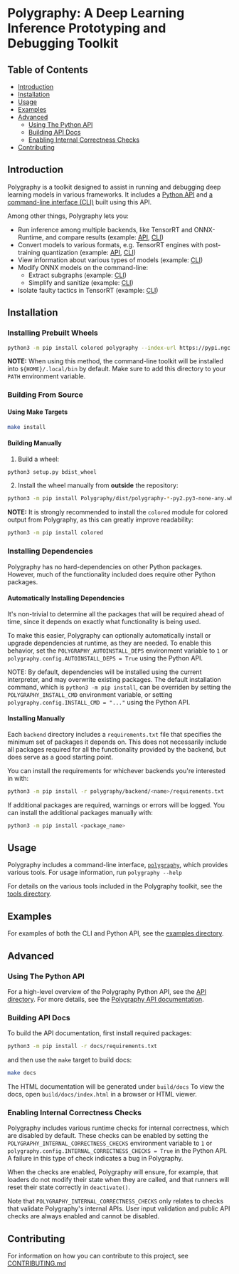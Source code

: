 # Polygraphy: A Deep Learning Inference Prototyping and Debugging Toolkit


## Table of Contents

- [Introduction](#introduction)
- [Installation](#installation)
- [Usage](#usage)
- [Examples](#examples)
- [Advanced](#advanced)
    - [Using The Python API](#using-the-python-api)
    - [Building API Docs](#building-api-docs)
    - [Enabling Internal Correctness Checks](#enabling-internal-correctness-checks)
- [Contributing](#contributing)


## Introduction

Polygraphy is a toolkit designed to assist in running and debugging deep learning models
in various frameworks. It includes a [Python API](./polygraphy) and
[a command-line interface (CLI)](./polygraphy/tools) built using this API.

Among other things, Polygraphy lets you:

- Run inference among multiple backends, like TensorRT and ONNX-Runtime, and compare results
    (example: [API](examples/api/01_comparing_frameworks/), [CLI](examples/cli/run/01_comparing_frameworks/))
- Convert models to various formats, e.g. TensorRT engines with post-training quantization
    (example: [API](examples/api/04_int8_calibration_in_tensorrt/), [CLI](examples/cli/convert/01_int8_calibration_in_tensorrt/))
- View information about various types of models
    (example: [CLI](examples/cli/inspect/))
- Modify ONNX models on the command-line:
    - Extract subgraphs (example: [CLI](examples/cli/surgeon/01_isolating_subgraphs/))
    - Simplify and sanitize (example: [CLI](examples/cli/surgeon/02_folding_constants/))
- Isolate faulty tactics in TensorRT
    (example: [CLI](examples/cli/debug/01_debugging_flaky_trt_tactics/))


## Installation


### Installing Prebuilt Wheels

```bash
python3 -m pip install colored polygraphy --index-url https://pypi.ngc.nvidia.com
```

**NOTE:** When using this method, the command-line toolkit will be installed into `${HOME}/.local/bin` by default.
Make sure to add this directory to your `PATH` environment variable.


### Building From Source

#### Using Make Targets

```bash
make install
```

#### Building Manually

1. Build a wheel:

```bash
python3 setup.py bdist_wheel
```

2. Install the wheel manually from **outside** the repository:

```bash
python3 -m pip install Polygraphy/dist/polygraphy-*-py2.py3-none-any.whl
```

**NOTE:** It is strongly recommended to install the `colored` module for colored output
from Polygraphy, as this can greatly improve readability:
```bash
python3 -m pip install colored
```


### Installing Dependencies

Polygraphy has no hard-dependencies on other Python packages. However, much of the functionality included
does require other Python packages.

#### Automatically Installing Dependencies

It's non-trivial to determine all the packages that will be required ahead of time,
since it depends on exactly what functionality is being used.

To make this easier, Polygraphy can optionally automatically install or upgrade dependencies at runtime, as they are needed.
To enable this behavior, set the `POLYGRAPHY_AUTOINSTALL_DEPS` environment variable to `1` or
`polygraphy.config.AUTOINSTALL_DEPS = True` using the Python API.

NOTE: By default, dependencies will be installed using the current interpreter, and may overwrite existing
packages. The default installation command, which is `python3 -m pip install`, can be overriden by setting
the `POLYGRAPHY_INSTALL_CMD` environment variable, or setting `polygraphy.config.INSTALL_CMD = "..."` using the Python API.

#### Installing Manually

Each `backend` directory includes a `requirements.txt` file that specifies the minimum set of packages
it depends on. This does not necessarily include all packages required for all the functionality provided
by the backend, but does serve as a good starting point.

You can install the requirements for whichever backends you're interested in with:
```bash
python3 -m pip install -r polygraphy/backend/<name>/requirements.txt
```

If additional packages are required, warnings or errors will be logged.
You can install the additional packages manually with:
```bash
python3 -m pip install <package_name>
```

## Usage

Polygraphy includes a command-line interface, [`polygraphy`](./bin/polygraphy), which provides various tools.
For usage information, run `polygraphy --help`

For details on the various tools included in the Polygraphy toolkit, see the
[tools directory](./polygraphy/tools).


## Examples

For examples of both the CLI and Python API, see the [examples directory](./examples).


## Advanced

### Using The Python API

For a high-level overview of the Polygraphy Python API, see the [API directory](./polygraphy).
For more details, see the [Polygraphy API documentation](https://docs.nvidia.com/deeplearning/tensorrt/polygraphy/docs/index.html).


### Building API Docs

To build the API documentation, first install required packages:

```bash
python3 -m pip install -r docs/requirements.txt
```

and then use the `make` target to build docs:

```bash
make docs
```

The HTML documentation will be generated under `build/docs`
To view the docs, open `build/docs/index.html` in a browser or HTML viewer.

### Enabling Internal Correctness Checks

Polygraphy includes various runtime checks for internal correctness, which are
disabled by default. These checks can be enabled by setting the `POLYGRAPHY_INTERNAL_CORRECTNESS_CHECKS`
environment variable to `1` or `polygraphy.config.INTERNAL_CORRECTNESS_CHECKS = True` in the Python API.
A failure in this type of check indicates a bug in Polygraphy.

When the checks are enabled, Polygraphy will ensure, for example, that loaders do not
modify their state when they are called, and that runners will reset their state correctly in
`deactivate()`.

Note that `POLYGRAPHY_INTERNAL_CORRECTNESS_CHECKS` only relates to checks that validate Polygraphy's internal
APIs. User input validation and public API checks are always enabled and cannot be disabled.


## Contributing

For information on how you can contribute to this project, see [CONTRIBUTING.md](./CONTRIBUTING.md)
